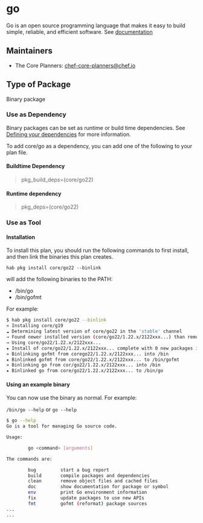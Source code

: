 # go

Go is an open source programming language that makes it easy to build simple, reliable, and efficient software.  See [documentation](https://golang.org)

## Maintainers

* The Core Planners: <chef-core-planners@chef.io>

## Type of Package

Binary package

### Use as Dependency

Binary packages can be set as runtime or build time dependencies. See [Defining your dependencies](https://www.habitat.sh/docs/developing-packages/developing-packages/#sts=Define%21Your%21Dependencies) for more information.

To add core/go as a dependency, you can add one of the following to your plan file.

#### Buildtime Dependency

> pkg_build_deps=(core/go22)

#### Runtime dependency

> pkg_deps=(core/go22)

### Use as Tool

#### Installation

To install this plan, you should run the following commands to first install, and then link the binaries this plan creates.

``hab pkg install core/go22 --binlink``

will add the following binaries to the PATH:

* /bin/go
* /bin/gofmt

For example:

```bash
$ hab pkg install core/go22 --binlink
» Installing core/g19
☁ Determining latest version of core/go22 in the 'stable' channel
→ Found newer installed version (core/go22/1.22.x/2122xxx...) than remote version (core/go22/1.22.x/2122xxx...)
→ Using core/go22/1.22.x/2122xxx...
★ Install of core/go22/1.22.x/2122xxx... complete with 0 new packages installed.
» Binlinking gofmt from corego22/1.22.x/2122xxx... into /bin
★ Binlinked gofmt from core/go22/1.22.x/2122xxx... to /bin/gofmt
» Binlinking go from cor/go22/1.22.x/2122xxx... into /bin
★ Binlinked go from core/go22/1.22.x/2122xxx... to /bin/go
```

#### Using an example binary

You can now use the binary as normal.  For example:

``/bin/go --help`` or ``go --help``

```bash
$ go --help
Go is a tool for managing Go source code.

Usage:

        go <command> [arguments]

The commands are:

        bug         start a bug report
        build       compile packages and dependencies
        clean       remove object files and cached files
        doc         show documentation for package or symbol
        env         print Go environment information
        fix         update packages to use new APIs
        fmt         gofmt (reformat) package sources
...
...
```
